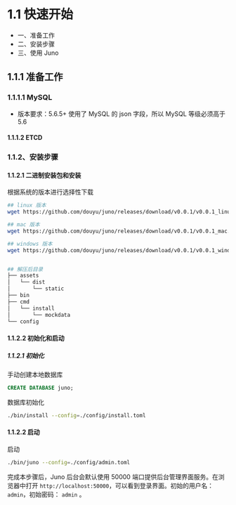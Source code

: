 # 1.1 快速开始

- 一、准备工作
- 二、安装步骤
- 三、使用 Juno

## 1.1.1 准备工作

### 1.1.1.1 MySQL

- 版本要求：5.6.5+
  使用了 MySQL 的 json 字段，所以 MySQL 等级必须高于 5.6

#### 1.1.1.2 ETCD

### 1.1.2、安装步骤

#### 1.1.2.1 二进制安装包和安装

根据系统的版本进行选择性下载

```bash
## linux 版本
wget https://github.com/douyu/juno/releases/download/v0.0.1/v0.0.1_linux.zip

## mac 版本
wget https://github.com/douyu/juno/releases/download/v0.0.1/v0.0.1_mac.zip

## windows 版本
wget https://github.com/douyu/juno/releases/download/v0.0.1/v0.0.1_windows.zip


## 解压后目录
├── assets
│   └── dist
│       └── static
├── bin
├── cmd
│   └── install
│       └── mockdata
└── config
```

#### 1.1.2.2 初始化和启动

##### 1.1.2.1 初始化

手动创建本地数据库

```sql
CREATE DATABASE juno;
```

数据库初始化

```bash
./bin/install --config=./config/install.toml
```

#### 1.1.2.2 启动

启动

```bash
./bin/juno --config=./config/admin.toml
```

完成本步骤后，Juno 后台会默认使用 50000 端口提供后台管理界面服务。在浏览器中打开 `http://localhost:50000`，可以看到登录界面。初始的用户名： `admin`，初始密码： `admin` 。
